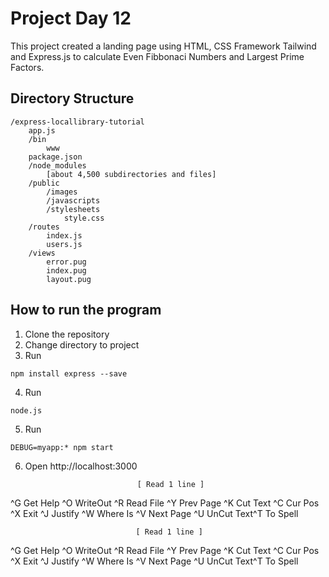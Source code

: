 # Project Day 12

This project created a landing page using HTML, CSS Framework Tailwind and Express.js to calculate Even Fibbonaci Numbers and Largest Prime Factors.

## Directory Structure
```
/express-locallibrary-tutorial
    app.js
    /bin
        www
    package.json
    /node_modules
        [about 4,500 subdirectories and files]
    /public
        /images
        /javascripts
        /stylesheets
            style.css
    /routes
        index.js
        users.js
    /views
        error.pug
        index.pug
        layout.pug
```

## How to run the program
1. Clone the repository
2. Change directory to project
3. Run
```
npm install express --save
```
4. Run
```
node.js
```
5. Run 
```
DEBUG=myapp:* npm start
```
6. Open http://localhost:3000

















                                [ Read 1 line ]
^G Get Help  ^O WriteOut  ^R Read File ^Y Prev Page ^K Cut Text  ^C Cur Pos
^X Exit      ^J Justify   ^W Where Is  ^V Next Page ^U UnCut Text^T To Spell



















                                [ Read 1 line ]
^G Get Help  ^O WriteOut  ^R Read File ^Y Prev Page ^K Cut Text  ^C Cur Pos
^X Exit      ^J Justify   ^W Where Is  ^V Next Page ^U UnCut Text^T To Spell
